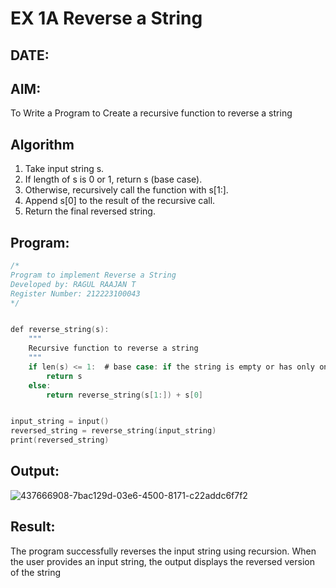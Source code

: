 # EX 1A Reverse a String
## DATE:
## AIM:
To Write a Program to Create a recursive function to reverse a string

## Algorithm
1. Take input string s.
2. If length of s is 0 or 1, return s (base case).
3. Otherwise, recursively call the function with s[1:].
4. Append s[0] to the result of the recursive call.
5. Return the final reversed string. 

## Program:
```C
/*
Program to implement Reverse a String
Developed by: RAGUL RAAJAN T
Register Number: 212223100043
*/
```
```C

def reverse_string(s):
    """
    Recursive function to reverse a string
    """
    if len(s) <= 1:  # base case: if the string is empty or has only one character, return it as is
        return s
    else:
        return reverse_string(s[1:]) + s[0]  


input_string = input()
reversed_string = reverse_string(input_string)
print(reversed_string) 

```

## Output:

![437666908-7bac129d-03e6-4500-8171-c22addc6f7f2](https://github.com/user-attachments/assets/ee874b35-1201-477e-a09b-78ee4a2d33a0)





## Result:
The program successfully reverses the input string using recursion. When the user provides an input string, the output displays the reversed version of the string
